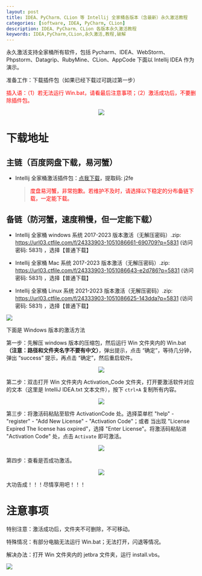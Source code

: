 ```yaml
---
layout: post
title: IDEA、PyCharm、CLion 等 Intellij 全家桶各版本（含最新）永久激活教程
categories: [software, IDEA, PyCharm, CLion]
description: IDEA、PyCharm、CLion 各版本永久激活教程
keywords: IDEA,PyCharm,CLion,永久激活,教程,破解
---
```


永久激活支持全家桶所有软件，包括 Pycharm、IDEA、WebStorm、Phpstorm、Datagrip、RubyMine、CLion、AppCode 下面以 Intellij IDEA 作为演示。

准备工作：下载插件包（如果已经下载过可跳过第一步）

<p style="color:red" >插入语：（1）若无法运行 Win.bat，请看最后注意事项；（2）激活成功后，不要删除插件包。</p>

<center><img src="https://pic.imgdb.cn/item/6615ebad68eb935713597ffa.png"></center>

# 下载地址

## 主链（百度网盘下载，易河蟹）

- Intellij 全家桶激活插件包：[点我下载](https://pan.baidu.com/s/198FXAZ2OXKJMqXIbIjT_Bw?pwd=j2fe)，提取码: j2fe

  > <p style="color:red" >度盘易河蟹，非常抱歉。若维护不及时，请选择以下稳定的分布备链下载，一定能下载。</p>

## 备链（防河蟹，速度稍慢，但一定能下载）

- Intellij 全家桶 windows 系统 2017-2023 版本激活（无解压密码）.zip: <https://url03.ctfile.com/f/24333903-1051086661-690709?p=5831> (访问密码: 5831) ，选择【普通下载】

- Intellij 全家桶 Mac 系统 2017-2023 版本激活（无解压密码）.zip: <https://url03.ctfile.com/f/24333903-1051086643-e2d786?p=5831> (访问密码: 5831) ，选择【普通下载】

- Intellij 全家桶 Linux 系统 2021-2023 版本激活（无解压密码）.zip: <https://url03.ctfile.com/f/24333903-1051086625-143dda?p=5831> (访问密码: 5831) ，选择【普通下载】

![](https://pic.imgdb.cn/item/6612476468eb935713c85291.gif)

下面是 Windows 版本的激活方法

第一步：先解压 windows 版本的压缩包，然后运行 Win 文件夹内的 Win.bat **（注意：路径和文件夹名字不要有中文）**，弹出提示，点击 “确定”，等待几分钟，弹出 “success” 提示，再点击 “确定”，然后重启软件。

<center><img src="https://pic.imgdb.cn/item/6615eeb768eb9357135f9266.png"></center>

第二步：双击打开 Win 文件夹内 Activation_Code 文件夹，打开要激活软件对应的文本（这里是 IntelliJ IDEA.txt 文本文件），按下 `ctrl+A` 复制所有内容。

<center><img src="https://pic.imgdb.cn/item/6615f09f68eb935713645a7a.png"></center>

第三步：将激活码粘贴至软件 ActivationCode 处。选择菜单栏 "help" - "register" - "Add New License" - "Activation Code"；或者
当出现 "License Expired The license has oxpired"，选择 "Enter License"。将激活码粘贴进 "Activation Code" 处，点击 `Activate` 即可激活。

<center><img src="https://pic.imgdb.cn/item/6615f41568eb9357136d2bd3.png"></center>

第四步：查看是否成功激活。

<center><img src="https://pic.imgdb.cn/item/6615f59868eb93571370e6ba.png"></center>

大功告成！！！尽情享用吧！！！

# 注意事项

特别注意：激活成功后，文件夹不可删除，不可移动。

特殊情况：有部分电脑无法运行 Win.bat；无法打开，闪退等情况。

解决办法：打开 Win 文件夹内的 jetbra 文件夹，运行 install.vbs。

![](https://pic.imgdb.cn/item/661246bf68eb935713c7f81c.gif)
